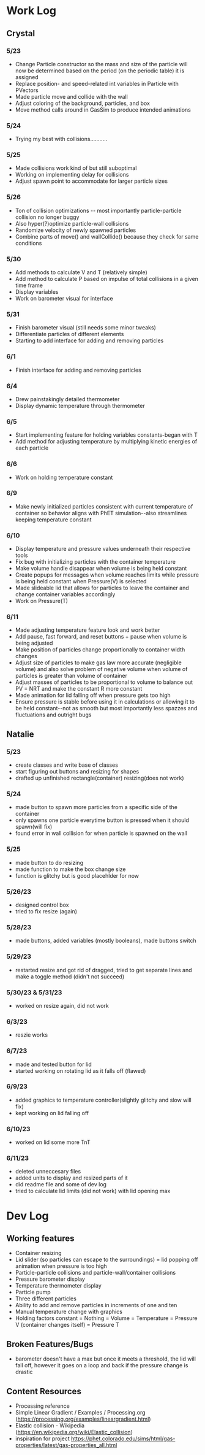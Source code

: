# Work Log

## Crystal

### 5/23

- Change Particle constructor so the mass and size of the particle will now be determined based on the period (on the periodic table) it is assigned
- Replace position- and speed-related int variables in Particle with PVectors
- Made particle move and collide with the wall
- Adjust coloring of the background, particles, and box 
- Move method calls around in GasSim to produce intended animations

### 5/24
- Trying my best with collisions...........

### 5/25
- Made collisions work kind of but still suboptimal
- Working on implementing delay for collisions
- Adjust spawn point to accommodate for larger particle sizes

### 5/26
- Ton of collision optimizations -- most importantly particle-particle collision no longer buggy
- Also hyper(?)optimize particle-wall collisions
- Randomize velocity of newly spawned particles
- Combine parts of move() and wallCollide() because they check for same conditions

### 5/30
- Add methods to calculate V and T (relatively simple)
- Add method to calculate P based on impulse of total collisions in a given time frame
- Display variables
- Work on barometer visual for interface


### 5/31
- Finish barometer visual (still needs some minor tweaks)
- Differentiate particles of different elements 
- Starting to add interface for adding and removing particles


### 6/1
- Finish interface for adding and removing particles

### 6/4
- Drew painstakingly detailed thermometer
- Display dynamic temperature through thermometer


### 6/5
- Start implementing feature for holding variables constants-began with T
- Add method for adjusting temperature by multiplying kinetic energies of each particle


### 6/6
- Work on holding temperature constant

### 6/9
- Make newly initialized particles consistent with current temperature of container so behavior aligns with PhET simulation--also streamlines keeping temperature constant 

### 6/10
- Display temperature and pressure values underneath their respective tools
- Fix bug with initializing particles with the container temperature
- Make volume handle disappear when volume is being held constant
- Create popups for messages when volume reaches limits while pressure is being held constant when Pressure(V) is selected
- Made slideable lid that allows for particles to leave the container and change container variables accordingly
- Work on Pressure(T)

### 6/11
- Made adjusting temperature feature look and work better
- Add pause, fast forward, and reset buttons + pause when volume is being adjusted
- Make position of particles change proportionally to container width changes
- Adjust size of particles to make gas law more accurate (negligible volume) and also solve problem of negative volume when volume of particles is greater than volume of container
- Adjust masses of particles to be proportional to volume to balance out PV = NRT and make the constant R more constant
- Made animation for lid falling off when pressure gets too high
- Ensure pressure is stable before using it in calculations or allowing it to be held constant--not as smooth but most importantly less spazzes and fluctuations and outright bugs

## Natalie

### 5/23
- create classes and write base of classes
- start figuring out buttons and resizing for shapes
- drafted up unfinished rectangle(container) resizing(does not work)

### 5/24
- made button to spawn more particles from a specific side of the container
- only spawns one particle everytime button is pressed when it should spawn(will fix)
- found error in wall collision for when particle is spawned on the wall

### 5/25
- made button to do resizing
- made function to make the box change size
- function is glitchy but is good placehlder for now

### 5/26/23
- designed control box
- tried to fix resize (again)

### 5/28/23
- made buttons, added variables (mostly booleans), made buttons switch

### 5/29/23
- restarted resize and got rid of dragged, tried to get separate lines and make a toggle method (didn't not succeed)

### 5/30/23 & 5/31/23
- worked on resize again, did not work

### 6/3/23
- reszie works

### 6/7/23
- made and tested button for lid
- started working on rotating lid as it falls off (flawed)

### 6/9/23
- added graphics to temperature controller(slightly glitchy and slow will fix)
- kept working on lid falling off

### 6/10/23
- worked on lid some more TnT

### 6/11/23
- deleted unneccesary files
- added units to display and resized parts of it
- did readme file and some of dev log
- tried to calculate lid limits (did not work) with lid opening max


# Dev Log
## Working features
- Container resizing
- Lid slider (so particles can escape to the surroundings)
  = lid popping off animation when pressure is too high
- Particle-particle collisions and particle-wall/container collisions
- Pressure barometer display
- Temperature thermometer display
- Particle pump
- Three different particles
- Ability to add and remove particles in increments of one and ten
- Manual temperature change with graphics
- Holding factors constant
  = Nothing 
  = Volume
  = Temperature
  = Pressure V (container changes itself)
  = Pressure T

## Broken Features/Bugs
- barometer doesn't have a max but once it meets a threshold, the lid will fall off, however it goes on a loop and back if the pressure change is drastic
## Content Resources
- Processing reference
- Simple Linear Gradient / Examples / Processing.org (https://processing.org/examples/lineargradient.html)
- Elastic collision - Wikipedia (https://en.wikipedia.org/wiki/Elastic_collision)
- inspiration for project https://phet.colorado.edu/sims/html/gas-properties/latest/gas-properties_all.html




